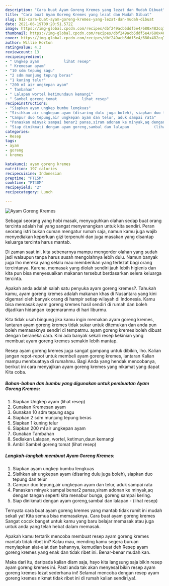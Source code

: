 ```yaml
---
description: "Cara buat Ayam Goreng Kremes yang lezat dan Mudah Dibuat"
title: "Cara buat Ayam Goreng Kremes yang lezat dan Mudah Dibuat"
slug: 912-cara-buat-ayam-goreng-kremes-yang-lezat-dan-mudah-dibuat
date: 2021-06-19T09:20:51.572Z
image: https://img-global.cpcdn.com/recipes/dbf249acb5ddf5e4/680x482cq70/ayam-goreng-kremes-foto-resep-utama.jpg
thumbnail: https://img-global.cpcdn.com/recipes/dbf249acb5ddf5e4/680x482cq70/ayam-goreng-kremes-foto-resep-utama.jpg
cover: https://img-global.cpcdn.com/recipes/dbf249acb5ddf5e4/680x482cq70/ayam-goreng-kremes-foto-resep-utama.jpg
author: Willie Horton
ratingvalue: 4.3
reviewcount: 13
recipeingredient:
- " Ungkep ayam           lihat resep"
- " Kremesan ayam"
- "10 sdm tepung sagu"
- "2 sdm munjung tepung beras"
- "1 kuning telur"
- "200 ml air ungkepan ayam"
- " Tambahan"
- " Lalapan wortel ketimundaun kemangi"
- " Sambel goreng tomat           lihat resep"
recipeinstructions:
- "Siapkan ayam ungkep bumbu lengkuas"
- "Sisihkan air ungkepan ayam (disaring dulu juga boleh), siapkan duo tepung dan telur"
- "Campur duo tepung,air ungkepan ayam dan telur, aduk sampai rata"
- "Panaskan minyak sampai benar2 panas,siram adonan ke minyak,aq dengan tangan seperti kita menabur bunga, goreng sampai kering."
- "Siap dinikmati dengan ayam goreng,sambal dan lalapan           (lihat resep)"
categories:
- Resep
tags:
- ayam
- goreng
- kremes

katakunci: ayam goreng kremes 
nutrition: 197 calories
recipecuisine: Indonesian
preptime: "PT15M"
cooktime: "PT40M"
recipeyield: "2"
recipecategory: Lunch

---
```



![Ayam Goreng Kremes](https://img-global.cpcdn.com/recipes/dbf249acb5ddf5e4/680x482cq70/ayam-goreng-kremes-foto-resep-utama.jpg)

Sebagai seorang yang hobi masak, menyuguhkan olahan sedap buat orang tercinta adalah hal yang sangat menyenangkan untuk kita sendiri. Peran seorang istri bukan cuman mengatur rumah saja, namun kamu juga wajib menyediakan keperluan gizi terpenuhi dan juga masakan yang disantap keluarga tercinta harus mantab.

Di zaman  saat ini, kita sebenarnya mampu mengorder olahan yang sudah jadi walaupun tanpa harus susah mengolahnya lebih dulu. Namun banyak juga lho mereka yang selalu mau memberikan yang terlezat bagi orang tercintanya. Karena, memasak yang diolah sendiri jauh lebih higienis dan kita pun bisa menyesuaikan makanan tersebut berdasarkan selera keluarga tercinta. 



Apakah anda adalah salah satu penyuka ayam goreng kremes?. Tahukah kamu, ayam goreng kremes adalah makanan khas di Nusantara yang kini digemari oleh banyak orang di hampir setiap wilayah di Indonesia. Kamu bisa memasak ayam goreng kremes hasil sendiri di rumah dan boleh dijadikan hidangan kegemaranmu di hari liburmu.

Kita tidak usah bingung jika kamu ingin memakan ayam goreng kremes, lantaran ayam goreng kremes tidak sukar untuk ditemukan dan anda pun boleh memasaknya sendiri di tempatmu. ayam goreng kremes boleh dibuat dengan beraneka cara. Kini ada banyak sekali resep kekinian yang membuat ayam goreng kremes semakin lebih mantap.

Resep ayam goreng kremes juga sangat gampang untuk dibikin, lho. Kalian jangan repot-repot untuk membeli ayam goreng kremes, lantaran Kalian mampu membuatnya di rumahmu. Bagi Anda yang hendak mencobanya, berikut ini cara menyajikan ayam goreng kremes yang nikamat yang dapat Kita coba.

<!--inarticleads1-->

##### Bahan-bahan dan bumbu yang digunakan untuk pembuatan Ayam Goreng Kremes:

1. Siapkan  Ungkep ayam           (lihat resep)
1. Gunakan  Kremesan ayam
1. Gunakan 10 sdm tepung sagu
1. Siapkan 2 sdm munjung tepung beras
1. Siapkan 1 kuning telur
1. Siapkan 200 ml air ungkepan ayam
1. Gunakan  Tambahan
1. Sediakan  Lalapan, wortel, ketimun,daun kemangi
1. Ambil  Sambel goreng tomat           (lihat resep)




<!--inarticleads2-->

##### Langkah-langkah membuat Ayam Goreng Kremes:

1. Siapkan ayam ungkep bumbu lengkuas
1. Sisihkan air ungkepan ayam (disaring dulu juga boleh), siapkan duo tepung dan telur
1. Campur duo tepung,air ungkepan ayam dan telur, aduk sampai rata
1. Panaskan minyak sampai benar2 panas,siram adonan ke minyak,aq dengan tangan seperti kita menabur bunga, goreng sampai kering.
1. Siap dinikmati dengan ayam goreng,sambal dan lalapan -           (lihat resep)




Ternyata cara buat ayam goreng kremes yang mantab tidak rumit ini mudah sekali ya! Kita semua bisa memasaknya. Cara buat ayam goreng kremes Sangat cocok banget untuk kamu yang baru belajar memasak atau juga untuk anda yang telah hebat dalam memasak.

Apakah kamu tertarik mencoba membuat resep ayam goreng kremes mantab tidak ribet ini? Kalau mau, mending kamu segera buruan menyiapkan alat-alat dan bahannya, kemudian buat deh Resep ayam goreng kremes yang enak dan tidak ribet ini. Benar-benar mudah kan. 

Maka dari itu, daripada kalian diam saja, hayo kita langsung saja bikin resep ayam goreng kremes ini. Pasti anda tak akan menyesal bikin resep ayam goreng kremes lezat sederhana ini! Selamat mencoba dengan resep ayam goreng kremes nikmat tidak ribet ini di rumah kalian sendiri,ya!.

